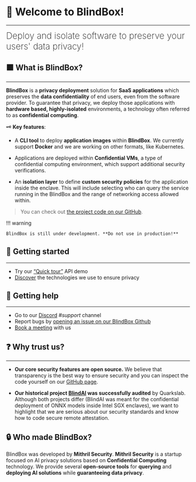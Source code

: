 # 👋 Welcome to BlindBox!
________________________________________________________

<font size="5"><span style="font-weight: 200">
Deploy and isolate software to preserve your users' data privacy!
</font></span>

## ⬛ What is BlindBox?
________________________________________________________

**BlindBox** is a **privacy deployment** solution for **SaaS applications** which preserves the **data confidentiality** of end users, even from the software provider. To guarantee that privacy, we deploy those applications with **hardware based, highly-isolated** environments, a technology often referred to as **confidential computing**.

🗝️ **Key features**:

+ A **CLI tool** to deploy **application images** within **BlindBox**. We currently support **Docker** and we are working on other formats, like Kubernetes.

+ Applications are deployed within **Confidential VMs**, a type of confidential computing environment, which support additional security verifications.

+ An **isolation layer** to define **custom security policies** for the application inside the enclave. This will include selecting who can query the service running in the BlindBox and the range of networking access allowed within.

> You can check out [the project code on our GitHub](https://github.com/mithril-security/blindbox/).

!!! warning
	
	BlindBox is still under development. **Do not use in production!**

## 🚀 Getting started
________________________________________________________

- Try our [“Quick tour”](./docs/getting-started/quick-tour.ipynb) API demo
- [Discover](./docs/getting-started/confidential_computing.md) the technologies we use to ensure privacy

## 🙋 Getting help
________________________________________________________

- Go to our [Discord](https://discord.com/invite/TxEHagpWd4) *#support* channel
- Report bugs by [opening an issue on our BlindBox Github](https://github.com/mithril-security/blindbox/issues)
- [Book a meeting](https://calendly.com/contact-mithril-security/15mins?month=2022-11) with us

<!--
## 📚 How is the documentation structured?
____________________________________________
<!--
- [Tutorials](./docs/tutorials/core/installation.md) take you by the hand to install and run BlindBox. We recommend you start with the **[Quick tour](./docs/getting-started/quick-tour.ipynb)** and then move on to the other tutorials!  

- [Concepts](./docs/concepts/nitro-enclaves.md) guides discuss key topics and concepts at a high level. They provide useful background information and explanations, especially on cybersecurity.

- [How-to guides](./docs/how-to-guides/deploy-API-server.md) are recipes. They guide you through the steps involved in addressing key problems and use cases. They are more advanced than tutorials and assume some knowledge of how BlindBox works.

- [API Reference](https://blindai.mithrilsecurity.io/en/latest/blindai/client.html) contains technical references for BlindAI’s API machinery. They describe how it works and how to use it but assume you have a good understanding of key concepts.

- [Security](./docs/security/remote_attestation/) guides contain technical information for security engineers. They explain the threat models and other cybersecurity topics required to audit BlindBox's security standards.

- [Advanced](./docs/how-to-guides/build-from-sources/client/) guides are destined to developers wanting to dive deep into BlindBox and eventually collaborate with us to the open-source code.

- [Past Projects](./docs/past-projects/blindai) informs you of our past audited project BlindAI, of which BlindBox is the evolution. 
-->

## ❓ Why trust us?
___________________________

+ **Our core security features are open source.** We believe that transparency is the best way to ensure security and you can inspect the code yourself on our [GitHub page](https://github.com/mithril-security/blindbox).

+ **Our historical project [BlindAI](../past-projects/blindai.md) was successfully audited** by Quarkslab. Although both projects differ (BlindAI was meant for the confidential deployment of ONNX models inside Intel SGX enclaves), we want to highlight that we are serious about our security standards and know how to code secure remote attestation.

## 🔒 Who made BlindBox?

BlindBox was developed by **Mithril Security**. **Mithril Security** is a startup focused on AI privacy solutions based on **Confidential Computing** technology. We provide several **open-source tools** for **querying** and **deploying AI solutions** while **guaranteeing data privacy**.